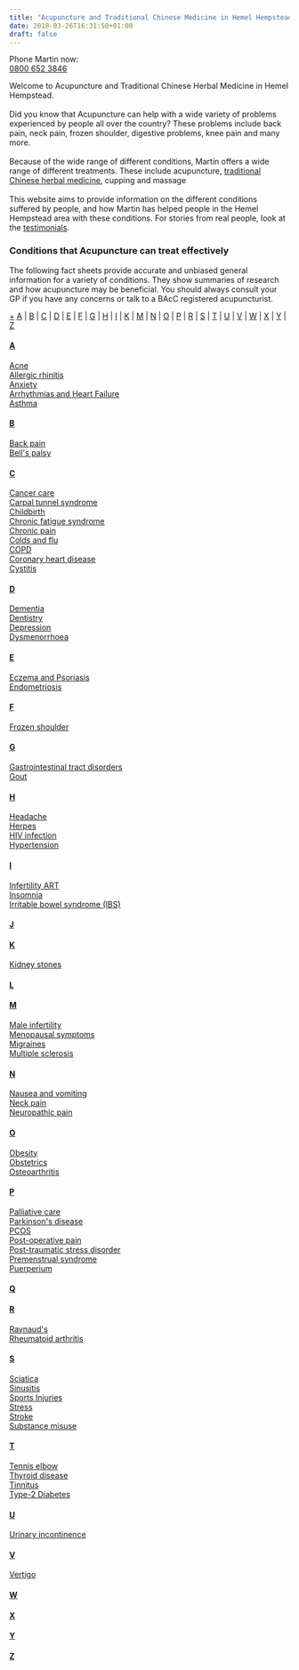 ```yaml
---
title: "Acupuncture and Traditional Chinese Medicine in Hemel Hempstead"
date: 2018-03-26T16:31:50+01:00
draft: false
---
```


<span class="hightlight">Phone Martin now:</span><br>
<a class="hightlight large-text" href="tel:+448006523846">0800 652 3846</a>

Welcome to Acupuncture and Traditional Chinese Herbal Medicine in Hemel Hempstead.<br>
        <br>
Did you know that Acupuncture can help with a wide variety of problems experienced by people all over the country? These problems include back pain, neck pain, frozen shoulder, digestive problems, knee pain and many more.<br>
        <br>
Because of the wide range of different conditions, Martin offers a wide range of different treatments. These include acupuncture, <a href="Traditional-Chinese-Medicine.html">traditional Chinese herbal medicine</a>, cupping and massage<br>
<br>
This website aims to provide information on the different conditions suffered by people, and how Martin has helped people in the Hemel Hempstead area with these conditions. For stories from real people, look at the <a href="Testimonials-2.html">testimonials</a>.<br>

<h3>Conditions that Acupuncture can treat effectively</h3>
<p>The following fact sheets provide accurate and unbiased general information for a variety of conditions. They show summaries of research and how acupuncture may be beneficial. You should always consult your GP if you have any concerns or talk to a BAcC registered acupuncturist.</p>
<div class="indexList">
    <a href="#" class="btn btn-default toggleall">+</a>  <a class="researchJump" href="#A">A</a> | <a class="researchJump" href="#B">B</a> | <a class="researchJump" href="#C">C</a> | <a class="researchJump" href="#D">D</a> | <a class="researchJump" href="#E">E</a> | <a class="researchJump" href="#F">F</a> | <a class="researchJump" href="#G">G</a> | <a class="researchJump" href="#H">H</a> | <a class="researchJump" href="#I">I</a> | <a class="researchJump" href="#K">K</a> | <a class="researchJump" href="#M">M</a> | <a class="researchJump" href="#N">N</a> | <a class="researchJump" href="#O">O</a> | <a class="researchJump" href="#P">P</a> | <a class="researchJump" href="#R">R</a> | <a class="researchJump" href="#S">S</a> | <a class="researchJump" href="#T">T</a> | <a class="researchJump" href="#U">U</a> | <a class="researchJump" href="#V">V</a> | <a class="researchJump" href="#W">W</a> | <a class="researchJump" href="#X">X</a> | <a class="researchJump" href="#Y">Y</a> | <a class="researchJump" href="#Z">Z</a>
</div>
<div class="panel-group" id="accordion1" role="tablist" aria-multiselectable="true">
    <div class="panel panel-default">
        <div class="panel-heading" role="tab" id="panel-A">
            <h4 class="panel-title">
            <a role="button" data-toggle="collapse" data-parent="#accordion" href="#collapse-A" aria-expanded="true" aria-controls="collapse-A" name="A">A</a>
          </h4>
        </div>
        <div id="collapse-A" class="panel-collapse collapse in" role="tabpanel" aria-labelledby="panel-A">
            <div class="panel-body">
                <a target="_blank" rel="nofollow" href="https://www.acupuncture.org.uk/a-to-z-of-conditions/a-to-z-of-conditions/acne.html">Acne</a>
                <br>
                <a target="_blank" rel="nofollow" href="https://www.acupuncture.org.uk/a-to-z-of-conditions/a-to-z-of-conditions/allergic-rhinitis.html">Allergic rhinitis</a>
                <br>
                <a target="_blank" rel="nofollow" href="https://www.acupuncture.org.uk/a-to-z-of-conditions/a-to-z-of-conditions/anxiety.html">Anxiety</a>
                <br>
                <a target="_blank" rel="nofollow" href="https://www.acupuncture.org.uk/a-to-z-of-conditions/a-to-z-of-conditions/4008-arrhytmias-and-heart-failure.html">Arrhythmias and Heart Failure</a>
                <br>
                <a target="_blank" rel="nofollow" href="https://www.acupuncture.org.uk/a-to-z-of-conditions/a-to-z-of-conditions/3893-asthma.html">Asthma</a>
            </div>
        </div>
        <div class="panel-heading" role="tab" id="heading-B">
            <h4 class="panel-title">
            <a role="button" data-toggle="collapse" data-parent="#accordion" href="#collapse-B" aria-expanded="true" aria-controls="collapse-B" name="B">B</a>
          </h4>
        </div>
        <div id="collapse-B" class="panel-collapse collapse" role="tabpanel" aria-labelledby="heading-B">
            <div class="panel-body">
                <a target="_blank" rel="nofollow" href="https://www.acupuncture.org.uk/a-to-z-of-conditions/a-to-z-of-conditions/back-pain.html">Back pain</a>
                <br>
                <a target="_blank" rel="nofollow" href="https://www.acupuncture.org.uk/a-to-z-of-conditions/a-to-z-of-conditions/1128-bellas-palsy.html">Bell's palsy</a>
            </div>
        </div>
        <div class="panel-heading" role="tab" id="heading-C">
            <h4 class="panel-title">
            <a role="button" data-toggle="collapse" data-parent="#accordion" href="#collapse-C" aria-expanded="true" aria-controls="collapse-C" name="C">C</a>
          </h4>
        </div>
        <div id="collapse-C" class="panel-collapse collapse" role="tabpanel" aria-labelledby="heading-C">
            <div class="panel-body">
                <a target="_blank" rel="nofollow" href="https://www.acupuncture.org.uk/a-to-z-of-conditions/a-to-z-of-conditions/cancer-care.html">Cancer care</a>
                <br>
                <a target="_blank" rel="nofollow" href="https://www.acupuncture.org.uk/a-to-z-of-conditions/a-to-z-of-conditions/3629-acupuncture-and-carpel-tunnel-syndrome.html">Carpal tunnel syndrome</a>
                <br>
                <a target="_blank" rel="nofollow" href="https://www.acupuncture.org.uk/a-to-z-of-conditions/a-to-z-of-conditions/childbirth.html">Childbirth</a>
                <br>
                <a target="_blank" rel="nofollow" href="https://www.acupuncture.org.uk/a-to-z-of-conditions/a-to-z-of-conditions/chronic-fatigue-syndrome.html">Chronic fatigue syndrome</a>
                <br>
                <a target="_blank" rel="nofollow" href="https://www.acupuncture.org.uk/a-to-z-of-conditions/a-to-z-of-conditions/chronic-pain.html">Chronic pain</a>
                <br>
                <a target="_blank" rel="nofollow" href="https://www.acupuncture.org.uk/a-to-z-of-conditions/a-to-z-of-conditions/colds-and-flu.html">Colds and flu</a>
                <br>
                <a target="_blank" rel="nofollow" href="https://www.acupuncture.org.uk/a-to-z-of-conditions/a-to-z-of-conditions/1587-copd.html">COPD</a>
                <br>
                <a target="_blank" rel="nofollow" href="https://www.acupuncture.org.uk/a-to-z-of-conditions/a-to-z-of-conditions/3771-coronary-heart-disease.html">Coronary heart disease</a>
                <br>
                <a target="_blank" rel="nofollow" href="https://www.acupuncture.org.uk/a-to-z-of-conditions/a-to-z-of-conditions/cystitis.html">Cystitis</a>
            </div>
        </div>
        <div class="panel-heading" role="tab" id="heading-D">
            <h4 class="panel-title">
            <a role="button" data-toggle="collapse" data-parent="#accordion" href="#collapse-D" aria-expanded="true" aria-controls="collapse-D"  name="D">D</a>
          </h4>
        </div>
        <div id="collapse-D" class="panel-collapse collapse" role="tabpanel" aria-labelledby="heading-D">
            <div class="panel-body">
                <a target="_blank" rel="nofollow" href="https://www.acupuncture.org.uk/a-to-z-of-conditions/a-to-z-of-conditions/3202-dementia.html">Dementia</a>
                <br>
                <a target="_blank" rel="nofollow" href="https://www.acupuncture.org.uk/a-to-z-of-conditions/a-to-z-of-conditions/dentistry.html">Dentistry</a>
                <br>
                <a target="_blank" rel="nofollow" href="https://www.acupuncture.org.uk/a-to-z-of-conditions/a-to-z-of-conditions/depression.html">Depression</a>
                <br>
                <a target="_blank" rel="nofollow" href="https://www.acupuncture.org.uk/a-to-z-of-conditions/a-to-z-of-conditions/dysmenorrhoea.html">Dysmenorrhoea</a>
            </div>
        </div>
        <div class="panel-heading" role="tab" id="heading-E">
            <h4 class="panel-title">
            <a role="button" data-toggle="collapse" data-parent="#accordion" href="#collapse-E" aria-expanded="true" aria-controls="collapse-E" name="E">E</a>
          </h4>
        </div>
        <div id="collapse-E" class="panel-collapse collapse" role="tabpanel" aria-labelledby="heading-E">
            <div class="panel-body">
                <a target="_blank" rel="nofollow" href="https://www.acupuncture.org.uk/a-to-z-of-conditions/a-to-z-of-conditions/eczema-and-psoriasis.html">Eczema and Psoriasis</a>
                <br>
                <a target="_blank" rel="nofollow" href="https://www.acupuncture.org.uk/a-to-z-of-conditions/a-to-z-of-conditions/endometriosis.html">Endometriosis</a>
            </div>
        </div>
        <div class="panel-heading" role="tab" id="heading-F">
            <h4 class="panel-title">
            <a role="button" data-toggle="collapse" data-parent="#accordion" href="#collapse-F" aria-expanded="true" aria-controls="collapse-F" name="F">F</a>
          </h4>
        </div>
        <div id="collapse-F" class="panel-collapse collapse" role="tabpanel" aria-labelledby="heading-F">
            <div class="panel-body">
                <a target="_blank" rel="nofollow" href="https://www.acupuncture.org.uk/a-to-z-of-conditions/a-to-z-of-conditions/frozen-shoulder.html">Frozen shoulder</a>
            </div>
        </div>
        <div class="panel-heading" role="tab" id="heading-G">
            <h4 class="panel-title">
            <a role="button" data-toggle="collapse" data-parent="#accordion" href="#collapse-G" aria-expanded="true" aria-controls="collapse-G" name="G">G</a>
          </h4>
        </div>
        <div id="collapse-G" class="panel-collapse collapse" role="tabpanel" aria-labelledby="heading-G">
            <div class="panel-body">
                <a target="_blank" rel="nofollow" href="https://www.acupuncture.org.uk/a-to-z-of-conditions/a-to-z-of-conditions/gastrointestinal-tract-disorders.html">Gastrointestinal tract disorders</a>
                <br>
                <a target="_blank" rel="nofollow" href="https://www.acupuncture.org.uk/a-to-z-of-conditions/a-to-z-of-conditions/gout.html">Gout</a>
            </div>
        </div>
        <div class="panel-heading" role="tab" id="heading-H">
            <h4 class="panel-title">
            <a role="button" data-toggle="collapse" data-parent="#accordion" href="#collapse-H" aria-expanded="true" aria-controls="collapse-H" name="H">H</a>
          </h4>
        </div>
        <div id="collapse-H" class="panel-collapse collapse" role="tabpanel" aria-labelledby="heading-H">
            <div class="panel-body">
                <a target="_blank" rel="nofollow" href="https://www.acupuncture.org.uk/a-to-z-of-conditions/a-to-z-of-conditions/headache.html">Headache</a>
                <br>
                <a target="_blank" rel="nofollow" href="https://www.acupuncture.org.uk/a-to-z-of-conditions/a-to-z-of-conditions/herpes.html">Herpes</a>
                <br>
                <a target="_blank" rel="nofollow" href="https://www.acupuncture.org.uk/a-to-z-of-conditions/a-to-z-of-conditions/hiv-infection.html">HIV infection</a>
                <br>
                <a target="_blank" rel="nofollow" href="https://www.acupuncture.org.uk/a-to-z-of-conditions/a-to-z-of-conditions/acupuncture-and-hypertension.html">Hypertension</a>
            </div>
        </div>
        <div class="panel-heading" role="tab" id="heading-I">
            <h4 class="panel-title">
            <a role="button" data-toggle="collapse" data-parent="#accordion" href="#collapse-I" aria-expanded="true" aria-controls="collapse-I" name="I">I</a>
          </h4>
        </div>
        <div id="collapse-I" class="panel-collapse collapse" role="tabpanel" aria-labelledby="heading-I">
            <div class="panel-body">
                <a target="_blank" rel="nofollow" href="https://www.acupuncture.org.uk/a-to-z-of-conditions/a-to-z-of-conditions/infertility-art.html">Infertility ART</a>
                <br>
                <a target="_blank" rel="nofollow" href="https://www.acupuncture.org.uk/a-to-z-of-conditions/a-to-z-of-conditions/1283-insomnia.html">Insomnia</a>
                <br>
                <a target="_blank" rel="nofollow" href="https://www.acupuncture.org.uk/a-to-z-of-conditions/a-to-z-of-conditions/irritable-bowel-syndrome-ibs.html">Irritable bowel syndrome (IBS)</a>
            </div>
        </div>
        <div class="panel-heading" role="tab" id="heading-J">
            <h4 class="panel-title">
            <a role="button" data-toggle="collapse" data-parent="#accordion" href="#collapse-J" aria-expanded="true" aria-controls="collapse-J" name="J">J</a>
          </h4>
        </div>
        <div id="collapse-J" class="panel-collapse collapse" role="tabpanel" aria-labelledby="heading-J">
            <div class="panel-body">
            </div>
        </div>
        <div class="panel-heading" role="tab" id="heading-K">
            <h4 class="panel-title">
            <a role="button" data-toggle="collapse" data-parent="#accordion" href="#collapse-K" aria-expanded="true" aria-controls="collapse-K" name="K">K</a>
          </h4>
        </div>
        <div id="collapse-K" class="panel-collapse collapse" role="tabpanel" aria-labelledby="heading-K">
            <div class="panel-body">
                <a target="_blank" rel="nofollow" href="https://www.acupuncture.org.uk/a-to-z-of-conditions/a-to-z-of-conditions/kidney-stones.html">Kidney stones</a>
            </div>
        </div>
        <div class="panel-heading" role="tab" id="heading-L">
            <h4 class="panel-title">
            <a role="button" data-toggle="collapse" data-parent="#accordion" href="#collapse-L" aria-expanded="true" aria-controls="collapse-L" name="L">L</a>
          </h4>
        </div>
        <div id="collapse-L" class="panel-collapse collapse" role="tabpanel" aria-labelledby="heading-L">
            <div class="panel-body">
            </div>
        </div>
        <div class="panel-heading" role="tab" id="heading-M">
            <h4 class="panel-title">
            <a role="button" data-toggle="collapse" data-parent="#accordion" href="#collapse-M" aria-expanded="true" aria-controls="collapse-M" name="M">M</a>
          </h4>
        </div>
        <div id="collapse-M" class="panel-collapse collapse" role="tabpanel" aria-labelledby="heading-M">
            <div class="panel-body">
                <a target="_blank" rel="nofollow" href="https://www.acupuncture.org.uk/a-to-z-of-conditions/a-to-z-of-conditions/male-infertility.html">Male infertility</a>
                <br>
                <a target="_blank" rel="nofollow" href="https://www.acupuncture.org.uk/a-to-z-of-conditions/a-to-z-of-conditions/menopausal-symptoms.html">Menopausal symptoms</a>
                <br>
                <a target="_blank" rel="nofollow" href="https://www.acupuncture.org.uk/a-to-z-of-conditions/a-to-z-of-conditions/migraines.html">Migraines</a>
                <br>
                <a target="_blank" rel="nofollow" href="https://www.acupuncture.org.uk/a-to-z-of-conditions/a-to-z-of-conditions/multiple-sclerosis.html">Multiple sclerosis</a>
            </div>
        </div>
        <div class="panel-heading" role="tab" id="heading-N">
            <h4 class="panel-title">
            <a role="button" data-toggle="collapse" data-parent="#accordion" href="#collapse-N" aria-expanded="true" aria-controls="collapse-N" name="N">N</a>
          </h4>
        </div>
        <div id="collapse-N" class="panel-collapse collapse" role="tabpanel" aria-labelledby="heading-N">
            <div class="panel-body">
                <a target="_blank" rel="nofollow" href="https://www.acupuncture.org.uk/a-to-z-of-conditions/a-to-z-of-conditions/nausea-and-vomiting.html">Nausea and vomiting</a>
                <br>
                <a target="_blank" rel="nofollow" href="https://www.acupuncture.org.uk/a-to-z-of-conditions/a-to-z-of-conditions/4076-neck-pain.html">Neck pain</a>
                <br>
                <a target="_blank" rel="nofollow" href="https://www.acupuncture.org.uk/a-to-z-of-conditions/a-to-z-of-conditions/neuropathic-pain.html">Neuropathic pain</a>
            </div>
        </div>
        <div class="panel-heading" role="tab" id="heading-O">
            <h4 class="panel-title">
            <a role="button" data-toggle="collapse" data-parent="#accordion" href="#collapse-O" aria-expanded="true" aria-controls="collapse-O" name="O">O</a>
          </h4>
        </div>
        <div id="collapse-O" class="panel-collapse collapse" role="tabpanel" aria-labelledby="heading-O">
            <div class="panel-body">
                <a target="_blank" rel="nofollow" href="https://www.acupuncture.org.uk/a-to-z-of-conditions/a-to-z-of-conditions/obesity.html">Obesity</a>
                <br>
                <a target="_blank" rel="nofollow" href="https://www.acupuncture.org.uk/a-to-z-of-conditions/a-to-z-of-conditions/1592-obstetrics.html">Obstetrics</a>
                <br>
                <a target="_blank" rel="nofollow" href="https://www.acupuncture.org.uk/a-to-z-of-conditions/a-to-z-of-conditions/osteoarthritis.html">Osteoarthritis</a>
            </div>
        </div>
        <div class="panel-heading" role="tab" id="heading-P">
            <h4 class="panel-title">
            <a role="button" data-toggle="collapse" data-parent="#accordion" href="#collapse-P" aria-expanded="true" aria-controls="collapse-P" name="P">P</a>
          </h4>
        </div>
        <div id="collapse-P" class="panel-collapse collapse" role="tabpanel" aria-labelledby="heading-P">
            <div class="panel-body">
                <a target="_blank" rel="nofollow" href="https://www.acupuncture.org.uk/a-to-z-of-conditions/a-to-z-of-conditions/palliative-care.html">Palliative care</a>
                <br>
                <a target="_blank" rel="nofollow" href="https://www.acupuncture.org.uk/a-to-z-of-conditions/a-to-z-of-conditions/parkinsons-disease.html">Parkinson's disease</a>
                <br>
                <a target="_blank" rel="nofollow" href="https://www.acupuncture.org.uk/a-to-z-of-conditions/a-to-z-of-conditions/pcos.html">PCOS</a>
                <br>
                <a target="_blank" rel="nofollow" href="https://www.acupuncture.org.uk/a-to-z-of-conditions/a-to-z-of-conditions/post-operative-pain.html">Post-operative pain</a>
                <br>
                <a target="_blank" rel="nofollow" href="https://www.acupuncture.org.uk/a-to-z-of-conditions/a-to-z-of-conditions/3458-post-traumatic-stress-disorder.html">Post-traumatic stress disorder</a>
                <br>
                <a target="_blank" rel="nofollow" href="https://www.acupuncture.org.uk/a-to-z-of-conditions/a-to-z-of-conditions/pre-menstrual-syndrome.html">Premenstrual syndrome</a>
                <br>
                <a target="_blank" rel="nofollow" href="https://www.acupuncture.org.uk/a-to-z-of-conditions/a-to-z-of-conditions/puerperium.html">Puerperium</a>
            </div>
        </div>
        <div class="panel-heading" role="tab" id="heading-Q">
            <h4 class="panel-title">
            <a role="button" data-toggle="collapse" data-parent="#accordion" href="#collapse-Q" aria-expanded="true" aria-controls="collapse-Q" name="Q">Q</a>
          </h4>
        </div>
        <div id="collapse-Q" class="panel-collapse collapse" role="tabpanel" aria-labelledby="heading-Q">
            <div class="panel-body">
            </div>
        </div>
        <div class="panel-heading" role="tab" id="heading-R">
            <h4 class="panel-title">
            <a role="button" data-toggle="collapse" data-parent="#accordion" href="#collapse-R" aria-expanded="true" aria-controls="collapse-R" name="R">R</a>
          </h4>
        </div>
        <div id="collapse-R" class="panel-collapse collapse" role="tabpanel" aria-labelledby="heading-R">
            <div class="panel-body">
                <a target="_blank" rel="nofollow" href="https://www.acupuncture.org.uk/a-to-z-of-conditions/a-to-z-of-conditions/raynauds.html">Raynaud's</a>
                <br>
                <a target="_blank" rel="nofollow" href="https://www.acupuncture.org.uk/a-to-z-of-conditions/a-to-z-of-conditions/rheumatoid-arthritis.html">Rheumatoid arthritis</a>
            </div>
        </div>
        <div class="panel-heading" role="tab" id="heading-S">
            <h4 class="panel-title">
            <a role="button" data-toggle="collapse" data-parent="#accordion" href="#collapse-S" aria-expanded="true" aria-controls="collapse-S" name="S">S</a>
          </h4>
        </div>
        <div id="collapse-S" class="panel-collapse collapse" role="tabpanel" aria-labelledby="heading-S">
            <div class="panel-body">
                <a target="_blank" rel="nofollow" href="https://www.acupuncture.org.uk/a-to-z-of-conditions/a-to-z-of-conditions/sciatica.html">Sciatica</a>
                <br>
                <a target="_blank" rel="nofollow" href="https://www.acupuncture.org.uk/a-to-z-of-conditions/a-to-z-of-conditions/sinusitis.html">Sinusitis</a>
                <br>
                <a target="_blank" rel="nofollow" href="https://www.acupuncture.org.uk/a-to-z-of-conditions/a-to-z-of-conditions/sports-injuries.html">Sports Injuries</a>
                <br>
                <a target="_blank" rel="nofollow" href="https://www.acupuncture.org.uk/a-to-z-of-conditions/a-to-z-of-conditions/stress.html">Stress</a>
                <br>
                <a target="_blank" rel="nofollow" href="https://www.acupuncture.org.uk/a-to-z-of-conditions/a-to-z-of-conditions/3894-stroke.html">Stroke</a>
                <br>
                <a target="_blank" rel="nofollow" href="https://www.acupuncture.org.uk/a-to-z-of-conditions/a-to-z-of-conditions/substance-misuse.html">Substance misuse</a>
            </div>
        </div>
        <div class="panel-heading" role="tab" id="heading-T">
            <h4 class="panel-title">
            <a role="button" data-toggle="collapse" data-parent="#accordion" href="#collapse-T" aria-expanded="true" aria-controls="collapse-T" name="T">T</a>
          </h4>
        </div>
        <div id="collapse-T" class="panel-collapse collapse" role="tabpanel" aria-labelledby="heading-T">
            <div class="panel-body">
                <a target="_blank" rel="nofollow" href="https://www.acupuncture.org.uk/a-to-z-of-conditions/a-to-z-of-conditions/tennis-elbow.html">Tennis elbow</a>
                <br>
                <a target="_blank" rel="nofollow" href="https://www.acupuncture.org.uk/a-to-z-of-conditions/a-to-z-of-conditions/thyroid-disease.html">Thyroid disease</a>
                <br>
                <a target="_blank" rel="nofollow" href="https://www.acupuncture.org.uk/a-to-z-of-conditions/a-to-z-of-conditions/tinnitus.html">Tinnitus</a>
                <br>
                <a target="_blank" rel="nofollow" href="https://www.acupuncture.org.uk/a-to-z-of-conditions/a-to-z-of-conditions/type-2-diabetes.html">Type-2 Diabetes</a>
            </div>
        </div>
        <div class="panel-heading" role="tab" id="heading-U">
            <h4 class="panel-title">
            <a role="button" data-toggle="collapse" data-parent="#accordion" href="#collapse-U" aria-expanded="true" aria-controls="collapse-U" name="U">U</a>
          </h4>
        </div>
        <div id="collapse-U" class="panel-collapse collapse" role="tabpanel" aria-labelledby="heading-U">
            <div class="panel-body">
                <a target="_blank" rel="nofollow" href="https://www.acupuncture.org.uk/a-to-z-of-conditions/a-to-z-of-conditions/urinary-incontinence.html">Urinary incontinence</a>
            </div>
        </div>
        <div class="panel-heading" role="tab" id="heading-V">
            <h4 class="panel-title">
            <a role="button" data-toggle="collapse" data-parent="#accordion" href="#collapse-V" aria-expanded="true" aria-controls="collapse-V" name="V">V</a>
          </h4>
        </div>
        <div id="collapse-V" class="panel-collapse collapse" role="tabpanel" aria-labelledby="heading-V">
            <div class="panel-body">
                <a target="_blank" rel="nofollow" href="https://www.acupuncture.org.uk/a-to-z-of-conditions/a-to-z-of-conditions/2599-vertigo.html">Vertigo</a>
            </div>
        </div>
        <div class="panel-heading" role="tab" id="heading-W">
            <h4 class="panel-title">
            <a role="button" data-toggle="collapse" data-parent="#accordion" href="#collapse-W" aria-expanded="true" aria-controls="collapse-W" name="W">W</a>
          </h4>
        </div>
        <div id="collapse-W" class="panel-collapse collapse" role="tabpanel" aria-labelledby="heading-W">
            <div class="panel-body">
            </div>
        </div>
        <div class="panel-heading" role="tab" id="heading-X">
            <h4 class="panel-title">
            <a role="button" data-toggle="collapse" data-parent="#accordion" href="#collapse-X" aria-expanded="true" aria-controls="collapse-X" name="X">X</a>
          </h4>
        </div>
        <div id="collapse-X" class="panel-collapse collapse" role="tabpanel" aria-labelledby="heading-X">
            <div class="panel-body">
            </div>
        </div>
        <div class="panel-heading" role="tab" id="heading-Y">
            <h4 class="panel-title">
            <a role="button" data-toggle="collapse" data-parent="#accordion" href="#collapse-Y" aria-expanded="true" aria-controls="collapse-Y" name="Y">Y</a>
          </h4>
        </div>
        <div id="collapse-Y" class="panel-collapse collapse" role="tabpanel" aria-labelledby="heading-Y">
            <div class="panel-body">
            </div>
        </div>
        <div class="panel-heading" role="tab" id="heading-Z">
            <h4 class="panel-title">
            <a role="button" data-toggle="collapse" data-parent="#accordion" href="#collapse-Z" aria-expanded="true" aria-controls="collapse-Z" name="Z">Z</a>
          </h4>
        </div>
        <div id="collapse-Z" class="panel-collapse collapse" role="tabpanel" aria-labelledby="heading-Z">
            <div class="panel-body">
            </div>
        </div>
    </div>
</div>
